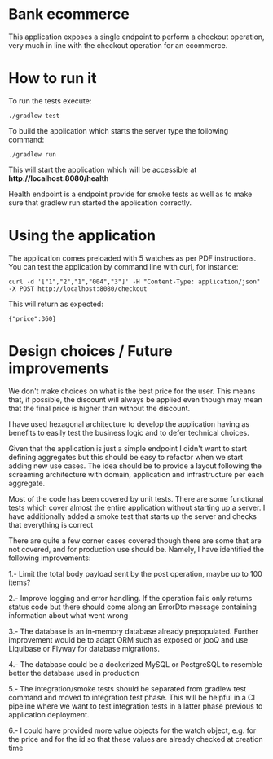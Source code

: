 # Bank ecommerce 

This application exposes a single endpoint to perform a checkout operation, very much in line with the checkout operation for an ecommerce.

# How to run it

To run the tests execute:
```
./gradlew test
```

To build the application which starts the server type the following command:
```
./gradlew run
```

This will start the application which will be accessible at **http://localhost:8080/health**

Health endpoint is a endpoint provide for smoke tests as well as to make sure that gradlew run started the application correctly.

# Using the application

The application comes preloaded with 5 watches as per PDF instructions. You can test the application by command line with curl, for instance:
```
curl -d '["1","2","1","004","3"]' -H "Content-Type: application/json" -X POST http://localhost:8080/checkout
```
This will return as expected:
```
{"price":360} 
```

# Design choices / Future improvements

We don't make choices on what is the best price for the user. This means that, if possible, the discount will always be applied even though may mean that the final price is higher than without the discount.

I have used hexagonal architecture to develop the application having as benefits to easily test the business logic and to defer technical choices. 

Given that the application is just a simple endpoint I didn't want to start defining aggregates but this should be easy to refactor when we start adding new use cases.
The idea should be to provide a layout following the screaming architecture with domain, application and infrastructure per each aggregate.

Most of the code has been covered by unit tests. There are some functional tests which cover almost the entire application without starting up a server.
I have additionally added a smoke test that starts up the server and checks that everything is correct

There are quite a few corner cases covered though there are some that are not covered, and for production use should be. Namely, I have identified the following improvements:

1.- Limit the total body payload sent by the post operation, maybe up to 100 items?

2.- Improve logging and error handling. If the operation fails only returns status code but there should come along an ErrorDto message containing information about what went wrong

3.- The database is an in-memory database already prepopulated. Further improvement would be to adapt ORM such as exposed or jooQ and use Liquibase or Flyway for database migrations.

4.- The database could be a dockerized MySQL or PostgreSQL to resemble better the database used in production

5.- The integration/smoke tests should be separated from gradlew test command and moved to integration test phase. This will be helpful in a CI pipeline where we want to test integration tests in a latter phase previous to application deployment.

6.- I could have provided more value objects for the watch object, e.g. for the price and for the id so that these values are already checked at creation time









